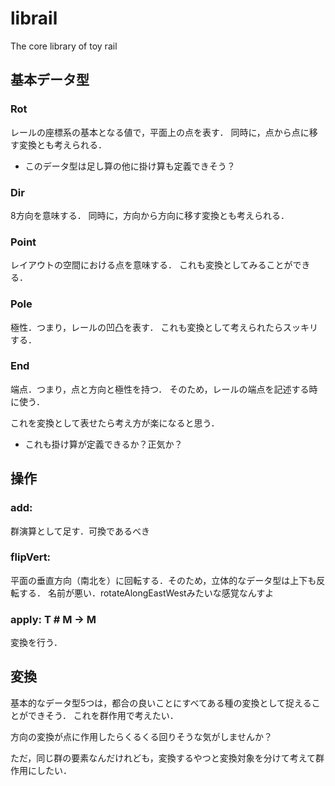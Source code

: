 # librail
The core library of toy rail

## 基本データ型
### Rot
レールの座標系の基本となる値で，平面上の点を表す．
同時に，点から点に移す変換とも考えられる．

- このデータ型は足し算の他に掛け算も定義できそう？

### Dir
8方向を意味する．
同時に，方向から方向に移す変換とも考えられる．

### Point
レイアウトの空間における点を意味する．
これも変換としてみることができる．

### Pole
極性．つまり，レールの凹凸を表す．
これも変換として考えられたらスッキリする．

### End
端点．つまり，点と方向と極性を持つ．
そのため，レールの端点を記述する時に使う．

これを変換として表せたら考え方が楽になると思う．

- これも掛け算が定義できるか？正気か？

## 操作

### add: 
群演算として足す．可換であるべき

### flipVert:
平面の垂直方向（南北を）に回転する．そのため，立体的なデータ型は上下も反転する．
名前が悪い．rotateAlongEastWestみたいな感覚なんすよ

### apply: T # M → M 
変換を行う．


## 変換
基本的なデータ型5つは，都合の良いことにすべてある種の変換として捉えることができそう．
これを群作用で考えたい．

方向の変換が点に作用したらくるくる回りそうな気がしませんか？

ただ，同じ群の要素なんだけれども，変換するやつと変換対象を分けて考えて群作用にしたい．


